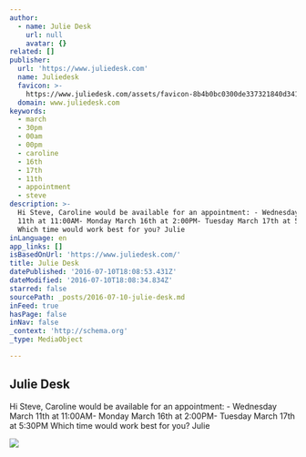 ```yaml
---
author:
  - name: Julie Desk
    url: null
    avatar: {}
related: []
publisher:
  url: 'https://www.juliedesk.com'
  name: Juliedesk
  favicon: >-
    https://www.juliedesk.com/assets/favicon-8b4b0bc0300de337321840d341d7c0cb.png
  domain: www.juliedesk.com
keywords:
  - march
  - 30pm
  - 00am
  - 00pm
  - caroline
  - 16th
  - 17th
  - 11th
  - appointment
  - steve
description: >-
  Hi Steve, Caroline would be available for an appointment: - Wednesday March
  11th at 11:00AM- Monday March 16th at 2:00PM- Tuesday March 17th at 5:30PM
  Which time would work best for you? Julie
inLanguage: en
app_links: []
isBasedOnUrl: 'https://www.juliedesk.com/'
title: Julie Desk
datePublished: '2016-07-10T18:08:53.431Z'
dateModified: '2016-07-10T18:08:34.834Z'
starred: false
sourcePath: _posts/2016-07-10-julie-desk.md
inFeed: true
hasPage: false
inNav: false
_context: 'http://schema.org'
_type: MediaObject

---
```

<article style=""><h1>Julie Desk</h1><p>Hi Steve, Caroline would be available for an appointment: - Wednesday March 11th at 11:00AM- Monday March 16th at 2:00PM- Tuesday March 17th at 5:30PM Which time would work best for you? Julie</p><img src="https://www.juliedesk.com/julie_square.png" /></article>